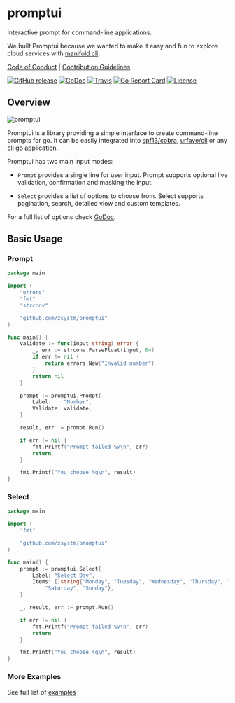 # promptui

Interactive prompt for command-line applications.

We built Promptui because we wanted to make it easy and fun to explore cloud
services with [manifold cli](https://github.com/manifoldco/manifold-cli).

[Code of Conduct](./CODE_OF_CONDUCT.md) |
[Contribution Guidelines](./.github/CONTRIBUTING.md)

[![GitHub release](https://img.shields.io/github/tag/manifoldco/promptui.svg?label=latest)](https://github.com/zsystm/promptui/releases)
[![GoDoc](https://img.shields.io/badge/godoc-reference-blue.svg)](https://godoc.org/github.com/zsystm/promptui)
[![Travis](https://img.shields.io/travis/manifoldco/promptui/master.svg)](https://travis-ci.org/manifoldco/promptui)
[![Go Report Card](https://goreportcard.com/badge/github.com/zsystm/promptui)](https://goreportcard.com/report/github.com/zsystm/promptui)
[![License](https://img.shields.io/badge/license-BSD-blue.svg)](./LICENSE.md)

## Overview

![promptui](https://media.giphy.com/media/xUNda0Ngb5qsogLsBi/giphy.gif)

Promptui is a library providing a simple interface to create command-line
prompts for go. It can be easily integrated into
[spf13/cobra](https://github.com/spf13/cobra),
[urfave/cli](https://github.com/urfave/cli) or any cli go application.

Promptui has two main input modes:

- `Prompt` provides a single line for user input. Prompt supports
  optional live validation, confirmation and masking the input.

- `Select` provides a list of options to choose from. Select supports
  pagination, search, detailed view and custom templates.

For a full list of options check [GoDoc](https://godoc.org/github.com/zsystm/promptui).

## Basic Usage

### Prompt

```go
package main

import (
	"errors"
	"fmt"
	"strconv"

	"github.com/zsystm/promptui"
)

func main() {
	validate := func(input string) error {
		_, err := strconv.ParseFloat(input, 64)
		if err != nil {
			return errors.New("Invalid number")
		}
		return nil
	}

	prompt := promptui.Prompt{
		Label:    "Number",
		Validate: validate,
	}

	result, err := prompt.Run()

	if err != nil {
		fmt.Printf("Prompt failed %v\n", err)
		return
	}

	fmt.Printf("You choose %q\n", result)
}
```

### Select

```go
package main

import (
	"fmt"

	"github.com/zsystm/promptui"
)

func main() {
	prompt := promptui.Select{
		Label: "Select Day",
		Items: []string{"Monday", "Tuesday", "Wednesday", "Thursday", "Friday",
			"Saturday", "Sunday"},
	}

	_, result, err := prompt.Run()

	if err != nil {
		fmt.Printf("Prompt failed %v\n", err)
		return
	}

	fmt.Printf("You choose %q\n", result)
}
```

### More Examples

See full list of [examples](https://github.com/zsystm/promptui/tree/master/_examples)
